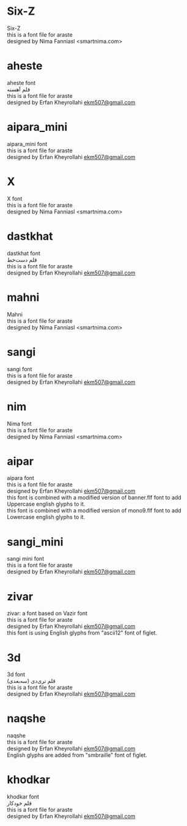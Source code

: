# Six-Z
Six-Z  
    this is a font file for araste  
    designed by Nima Fanniasl <smartnima.com>  
  

# aheste
aheste font  
قلم آهسته  
    this is a font file for araste  
    designed by Erfan Kheyrollahi <ekm507@gmail.com>  
  

# aipara_mini
aipara_mini font  
    this is a font file for araste  
    designed by Erfan Kheyrollahi <ekm507@gmail.com>  
  

# X
X font  
    this is a font file for araste  
    designed by Nima Fanniasl <smartnima.com>  
  

# dastkhat
dastkhat font  
قلم دست‌خط  
    this is a font file for araste  
    designed by Erfan Kheyrollahi <ekm507@gmail.com>  
      
  

# mahni
Mahni  
    this is a font file for araste  
    designed by Nima Fanniasl <smartnima.com>  
  

# sangi
sangi font  
    this is a font file for araste  
    designed by Erfan Kheyrollahi <ekm507@gmail.com>  
  

# nim
Nima font  
    this is a font file for araste  
    designed by Nima Fanniasl <smartnima.com>  
  

# aipar
aipara font  
    this is a font file for araste  
    designed by Erfan Kheyrollahi <ekm507@gmail.com>  
    this font is combined with a modified version of banner.flf font to add Uppercase english glyphs to it.  
    this font is combined with a modified version of mono9.flf font to add Lowercase english glyphs to it.  
  

# sangi_mini
sangi mini font  
    this is a font file for araste  
    designed by Erfan Kheyrollahi <ekm507@gmail.com>  
  

# zivar
zivar: a font based on Vazir font  
    this is a font file for araste  
    designed by Erfan Kheyrollahi <ekm507@gmail.com>  
    this font is using English glyphs from "ascii12" font of figlet.  
  

# 3d
3d font  
قلم تری‌دی (سه‌بعدی)  
    this is a font file for araste  
    designed by Erfan Kheyrollahi <ekm507@gmail.com>  
  

# naqshe
naqshe  
    this is a font file for araste  
    designed by Erfan Kheyrollahi <ekm507@gmail.com>  
    English glyphs are added from "smbraille" font of figlet.  
  

# khodkar
khodkar font  
قلم خودکار  
    this is a font file for araste  
    designed by Erfan Kheyrollahi <ekm507@gmail.com>  
  

